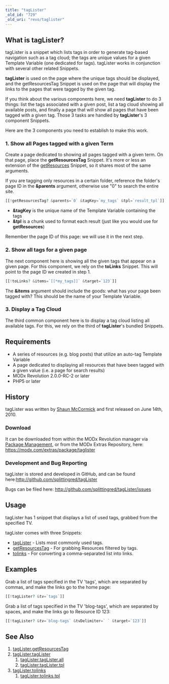 ```yaml
---
title: "tagLister"
_old_id: "729"
_old_uri: "revo/taglister"
---
```


## What is tagLister?

tagLister is a snippet which lists tags in order to generate tag-based navigation such as a tag cloud; the tags are unique values for a given Template Variable (one dedicated for tags). tagLister works in conjunction with several other related Snippets.

**tagLister** is used on the page where the unique tags should be displayed, and the getResourcesTag Snippet is used on the page that will display the links to the pages that were tagged by the given tag.

If you think about the various components here, we need **tagLister** to do 3 things: list the tags associated with a given post, list a tag cloud showing all available posts, and finally a page that will show all pages that have been tagged with a given tag. Those 3 tasks are handled by **tagLister**'s 3 component Snippets.

Here are the 3 components you need to establish to make this work.

### 1. Show all Pages tagged with a given Term

Create a page dedicated to showing all pages tagged with a given term. On that page, place the **getResourcesTag** Snippet. It's more or less an extension of the [getResources](/extras/getresources "getResources") Snippet, so it shares most of the same arguments.

If you are tagging only resources in a certain folder, reference the folder's page ID in the **&parents** argument, otherwise use "0" to search the entire site.

``` php
[[!getResourcesTag? &parents=`0` &tagKey=`my_tags` &tpl=`result_tpl`]]
```

- **&tagKey** is the unique name of the Template Variable containing the tags
- **&tpl** is a chunk used to format each result (just like you would use for **getResources**)

Remember the page ID of this page: we will use it in the next step.

### 2. Show all tags for a given page

The next component here is showing all the given tags that appear on a given page. For this component, we rely on the **toLinks** Snippet. This will point to the page ID we created in step 1.

``` php
[[!toLinks? &items=`[[*my_tags]]` &target=`123`]]
```

The **&items** argument should include the goods: what has your page been tagged with? This should be the name of your Template Variable.

### 3. Display a Tag Cloud

The third common component here is to display a tag cloud listing all available tags. For this, we rely on the third of **tagLister**'s bundled Snippets.

## Requirements

- A series of resources (e.g. blog posts) that utilize an auto-tag Template Variable
- A page dedicated to displaying all resources that have been tagged with a given value (i.e. a page for search results)
- MODx Revolution 2.0.0-RC-2 or later
- PHP5 or later

## History

tagLister was written by [Shaun McCormick](/display/~splittingred) and first released on June 14th, 2010.

### Download

It can be downloaded from within the MODx Revolution manager via [Package Management](developing-in-modx/advanced-development/package-management "Package Management"), or from the MODx Extras Repository, here: <https://modx.com/extras/package/taglister>

### Development and Bug Reporting

tagLister is stored and developed in GitHub, and can be found here:<http://github.com/splittingred/tagLister>

Bugs can be filed here: <http://github.com/splittingred/tagLister/issues>

## Usage

tagLister has 1 snippet that displays a list of used tags, grabbed from the specified TV.

tagLister comes with three Snippets:

- [tagLister](/extras/taglister/taglister.taglister "tagLister.tagLister") - Lists most commonly used tags.
- [getResourcesTag](/extras/taglister/taglister.getresourcestag "tagLister.getResourcesTag") - For grabbing Resources filtered by tags.
- [tolinks](/extras/taglister/taglister.tolinks "tagLister.tolinks") - For converting a comma-separated list into links.

## Examples

Grab a list of tags specified in the TV 'tags', which are separated by commas, and make the links go to the home page:

``` php
[[!tagLister? &tv=`tags`]]
```

Grab a list of tags specified in the TV 'blog-tags', which are separated by spaces, and make the links go to Resource ID 123:

``` php
[[!tagLister? &tv=`blog-tags` &tvDelimiter=` ` &target=`123`]]
```

## See Also

1. [tagLister.getResourcesTag](/extras/taglister/taglister.getresourcestag)
2. [tagLister.tagLister](/extras/taglister/taglister.taglister)
     1. [tagLister.tagLister.all](/extras/taglister/taglister.taglister/taglister.taglister.all)
     2. [tagLister.tagLister.tpl](/extras/taglister/taglister.taglister/taglister.taglister.tpl)
3. [tagLister.tolinks](/extras/taglister/taglister.tolinks)
     1. [tagLister.tolinks.tpl](/extras/taglister/taglister.tolinks/taglister.tolinks.tpl)